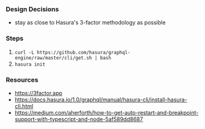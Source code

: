 ### Design Decisions

* stay as close to Hasura's 3-factor methodology as possible

### Steps

1. `curl -L https://github.com/hasura/graphql-engine/raw/master/cli/get.sh | bash`
2. `hasura init`

### Resources

* https://3factor.app
* https://docs.hasura.io/1.0/graphql/manual/hasura-cli/install-hasura-cli.html
* https://medium.com/aherforth/how-to-get-auto-restart-and-breakpoint-support-with-typescript-and-node-5af589dd8687